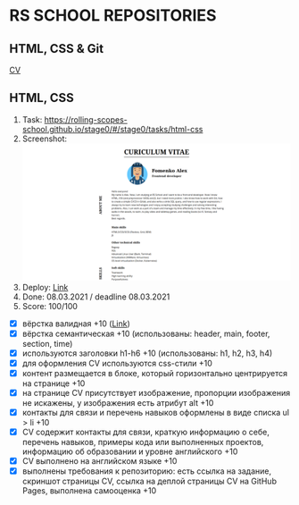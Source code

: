 # RS SCHOOL REPOSITORIES  

## HTML, CSS & Git
[CV](https://mrstatic23.github.io/rsschool-cv/cv)


## HTML, CSS
1. Task: https://rolling-scopes-school.github.io/stage0/#/stage0/tasks/html-css
2. Screenshot:
![](./images/html-css/1.png)
3. Deploy: [Link](https://mrstatic23.github.io/rsschool-cv/)
4. Done: 08.03.2021 / deadline 08.03.2021
5. Score: 100/100
- [x] вёрстка валидная +10 ([Link](https://validator.w3.org/nu/?doc=https%3A%2F%2Fmrstatic23.github.io%2Frsschool-cv%2F))
- [x] вёрстка семантическая +10 (использованы: header, main, footer, section, time)
- [x] используются заголовки h1-h6 +10 (использованы: h1, h2, h3, h4)
- [x] для оформления СV используются css-стили +10
- [x] контент размещается в блоке, который горизонтально центрируется на странице +10
- [x] на странице СV присутствует изображение, пропорции изображения не искажены, у изображения есть атрибут alt +10
- [x] контакты для связи и перечень навыков оформлены в виде списка ul > li +10
- [x] CV содержит контакты для связи, краткую информацию о себе, перечень навыков, примеры кода или выполненных проектов, информацию об образовании и уровне английского +10
- [x] CV выполнено на английском языке +10
- [x] выполнены требования к репозиторию: есть ссылка на задание, скриншот страницы СV, ссылка на деплой страницы CV на GitHub Pages, выполнена самооценка +10
